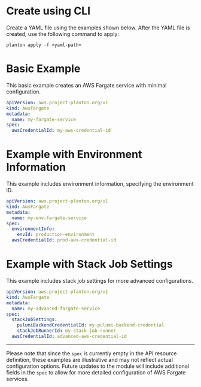 # Create using CLI

Create a YAML file using the examples shown below. After the YAML file is created, use the following command to apply:

```shell
planton apply -f <yaml-path>
```

# Basic Example

This basic example creates an AWS Fargate service with minimal configuration.

```yaml
apiVersion: aws.project-planton.org/v1
kind: AwsFargate
metadata:
  name: my-fargate-service
spec:
  awsCredentialId: my-aws-credential-id
```

# Example with Environment Information

This example includes environment information, specifying the environment ID.

```yaml
apiVersion: aws.project-planton.org/v1
kind: AwsFargate
metadata:
  name: my-env-fargate-service
spec:
  environmentInfo:
    envId: production-environment
  awsCredentialId: prod-aws-credential-id
```

# Example with Stack Job Settings

This example includes stack job settings for more advanced configurations.

```yaml
apiVersion: aws.project-planton.org/v1
kind: AwsFargate
metadata:
  name: my-advanced-fargate-service
spec:
  stackJobSettings:
    pulumiBackendCredentialId: my-pulumi-backend-credential
    stackJobRunnerId: my-stack-job-runner
  awsCredentialId: advanced-aws-credential-id
```

---

Please note that since the `spec` is currently empty in the API resource definition, these examples are illustrative and may not reflect actual configuration options. Future updates to the module will include additional fields in the `spec` to allow for more detailed configuration of AWS Fargate services.
